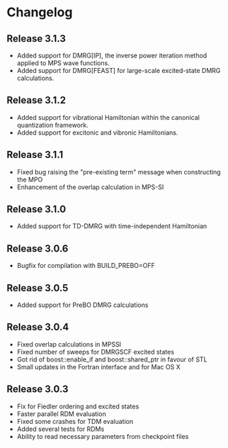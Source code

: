 # Changelog

## Release 3.1.3

- Added support for DMRG[IP], the inverse power iteration method applied to MPS wave functions.
- Added support for DMRG[FEAST] for large-scale excited-state DMRG calculations.

## Release 3.1.2

- Added support for vibrational Hamiltonian within the canonical quantization framework.
- Added support for excitonic and vibronic Hamiltonians.

## Release 3.1.1

- Fixed bug raising the "pre-existing term" message when constructing the MPO 
- Enhancement of the overlap calculation in MPS-SI

## Release 3.1.0

- Added support for TD-DMRG with time-independent Hamiltonian

## Release 3.0.6

- Bugfix for compilation with BUILD_PREBO=OFF

## Release 3.0.5

- Added support for PreBO DMRG calculations

## Release 3.0.4
    
- Fixed overlap calculations in MPSSI
- Fixed number of sweeps for DMRGSCF excited states
- Got rid of boost::enable_if and boost::shared_ptr in favour of STL
- Small updates in the Fortran interface and for Mac OS X

## Release 3.0.3

- Fix for Fiedler ordering and excited states
- Faster parallel RDM evaluation
- Fixed some crashes for TDM evaluation
- Added several tests for RDMs
- Ability to read necessary parameters from checkpoint files
